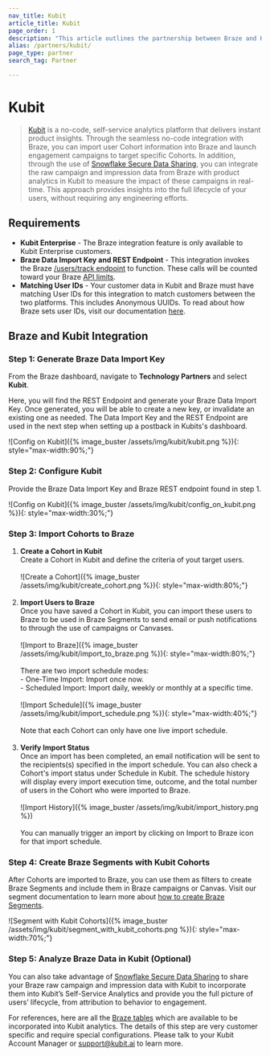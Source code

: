 ```yaml
---
nav_title: Kubit
article_title: Kubit
page_order: 1
description: "This article outlines the partnership between Braze and Kubit, a no-code, self-service analytics platform that delivers instant product insights."
alias: /partners/kubit/
page_type: partner
search_tag: Partner

---
```


# Kubit

> [Kubit](https://kubit.ai/) is a no-code, self-service analytics platform that delivers instant product insights. Through the seamless no-code integration with Braze, you can import user Cohort information into Braze and launch engagement campaigns to target specific Cohorts. In addition, through the use of [Snowflake Secure Data Sharing]({{site.baseurl}}/partners/data_and_infrastructure_agility/data_warehouses/snowflake/), you can integrate the raw campaign and impression data from Braze with product analytics in Kubit to measure the impact of these campaigns in real-time. This approach provides insights into the full lifecycle of your users, without requiring any engineering efforts.

## Requirements

* __Kubit Enterprise__ - The Braze integration feature is only available to Kubit Enterprise customers.
* __Braze Data Import Key and REST Endpoint__ - This integration invokes the Braze [/users/track endpoint]({{site.baseurl}}/api/endpoints/user_data/post_user_track/) to function. These calls will be counted toward your Braze [API limits]({{site.baseurl}}/api/basics/#api-limits).
* __Matching User IDs__ - Your customer data in Kubit and Braze must have matching User IDs for this integration to match customers between the two platforms. This includes Anonymous UUIDs. To read about how Braze sets user IDs, visit our documentation [here]({{site.baseurl}}/developer_guide/platform_integration_guides/android/analytics/setting_user_ids/). 

## Braze and Kubit Integration
### Step 1: Generate Braze Data Import Key
From the Braze dashboard, navigate to __Technology Partners__ and select __Kubit__. 

Here, you will find the REST Endpoint and generate your Braze Data Import Key. Once generated, you will be able to create a new key, or invalidate an existing one as needed. The Data Import Key and the REST Endpoint are used in the next step when setting up a postback in Kubits's dashboard.

![Config on Kubit]({% image_buster /assets/img/kubit/kubit.png %}){: style="max-width:90%;"}

### Step 2: Configure Kubit
Provide the Braze Data Import Key and Braze REST endpoint found in step 1. 

![Config on Kubit]({% image_buster /assets/img/kubit/config_on_kubit.png %}){: style="max-width:30%;"}

### Step 3: Import Cohorts to Braze
1. __Create a Cohort in Kubit__<br>
Create a Cohort in Kubit and define the criteria of yout target users.<br><br>![Create a Cohort]({% image_buster /assets/img/kubit/create_cohort.png %}){: style="max-width:80%;"}<br><br>
2. __Import Users to Braze__<br>
Once you have saved a Cohort in Kubit, you can import these users to Braze to be used in Braze Segments to send email or push notifications to through the use of campaigns or Canvases.<br><br>![Import to Braze]({% image_buster /assets/img/kubit/import_to_braze.png %}){: style="max-width:80%;"}<br><br>There are two import schedule modes:<br>- One-Time Import: Import once now.<br>- Scheduled Import: Import daily, weekly or monthly at a specific time. <br><br>![Import Schedule]({% image_buster /assets/img/kubit/import_schedule.png %}){: style="max-width:40%;"}<br><br>Note that each Cohort can only have one live import schedule.<br><br>
3. __Verify Import Status__<br>
Once an import has been completed, an email notification will be sent to the recipients(s) specified in the import schedule. You can also check a Cohort's import status under Schedule in Kubit. The schedule history will display every import execution time, outcome, and the total number of users in the Cohort who were imported to Braze.<br><br>![Import History]({% image_buster /assets/img/kubit/import_history.png %})<br><br>You can manually trigger an import by clicking on Import to Braze icon for that import schedule.

### Step 4: Create Braze Segments with Kubit Cohorts
After Cohorts are imported to Braze, you can use them as filters to create Braze Segments and include them in Braze campaigns or Canvas. Visit our segment documentation to learn more about [how to create Braze Segments]({{site.baseurl}}/user_guide/engagement_tools/segments/creating_a_segment/#step-4-add-filters-to-your-segment).

![Segment with Kubit Cohorts]({% image_buster /assets/img/kubit/segment_with_kubit_cohorts.png %}){: style="max-width:70%;"}

### Step 5: Analyze Braze Data in Kubit (Optional)
You can also take advantage of [Snowflake Secure Data Sharing]({{site.baseurl}}/partners/data_and_infrastructure_agility/data_warehouses/snowflake/) to share your Braze raw campaign and impression data with Kubit to incorporate them into Kubit’s Self-Service Analytics and provide you the full picture of users’ lifecycle, from attribution to behavior to engagement.  

For references, here are all the [Braze tables]({{site.baseurl}}/assets/download_file/data-sharing-raw-table-schemas.txt?ed79384e6ac6a97fe3b3d9f76852b7c2) which are available to be incorporated into Kubit analytics. The details of this step are very customer specific and require special configurations. Please talk to your Kubit Account Manager or support@kubit.ai to learn more.